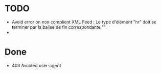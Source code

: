 # TODO

* Avoid error on non complient XML Feed :
Le type d'élément "hr" doit se terminer par la balise de fin correspondante "</hr>".
*

# Done

* 403 Avoided  user-agent